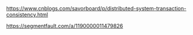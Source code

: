 https://www.cnblogs.com/savorboard/p/distributed-system-transaction-consistency.html

https://segmentfault.com/a/1190000011479826